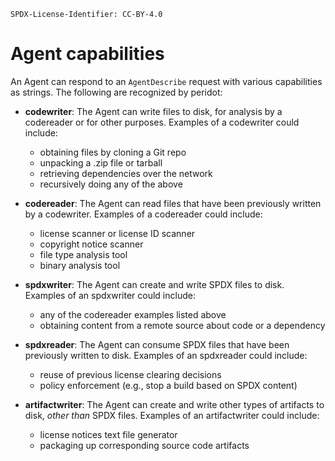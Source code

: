 `SPDX-License-Identifier: CC-BY-4.0`

# Agent capabilities

An Agent can respond to an `AgentDescribe` request with various capabilities
as strings. The following are recognized by peridot:

- **codewriter**: The Agent can write files to disk, for analysis by a
codereader or for other purposes. Examples of a codewriter could include:
  - obtaining files by cloning a Git repo
  - unpacking a .zip file or tarball
  - retrieving dependencies over the network
  - recursively doing any of the above

- **codereader**: The Agent can read files that have been previously written
by a codewriter. Examples of a codereader could include:
  - license scanner or license ID scanner
  - copyright notice scanner
  - file type analysis tool
  - binary analysis tool

- **spdxwriter**: The Agent can create and write SPDX files to disk. Examples
of an spdxwriter could include:
  - any of the codereader examples listed above
  - obtaining content from a remote source about code or a dependency

- **spdxreader**: The Agent can consume SPDX files that have been previously
written to disk. Examples of an spdxreader could include:
  - reuse of previous license clearing decisions
  - policy enforcement (e.g., stop a build based on SPDX content)

- **artifactwriter**: The Agent can create and write other types of artifacts
to disk, *other than* SPDX files. Examples of an artifactwriter could include:
  - license notices text file generator
  - packaging up corresponding source code artifacts
